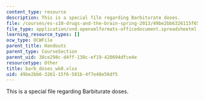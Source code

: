 ```yaml
---
content_type: resource
description: This is a special file regarding Barbiturate doses.
file: /courses/es-s10-drugs-and-the-brain-spring-2013/49be2bb6326115f6581b4f7e48e56df5_barb_doses_wk8.xlsx
file_type: application/vnd.openxmlformats-officedocument.spreadsheetml.sheet
learning_resource_types: []
ocw_type: OCWFile
parent_title: Handouts
parent_type: CourseSection
parent_uid: 38ce298c-d4ff-138c-ef19-420694dfce4e
resourcetype: Other
title: barb_doses_wk8.xlsx
uid: 49be2bb6-3261-15f6-581b-4f7e48e56df5
---
```

This is a special file regarding Barbiturate doses.

